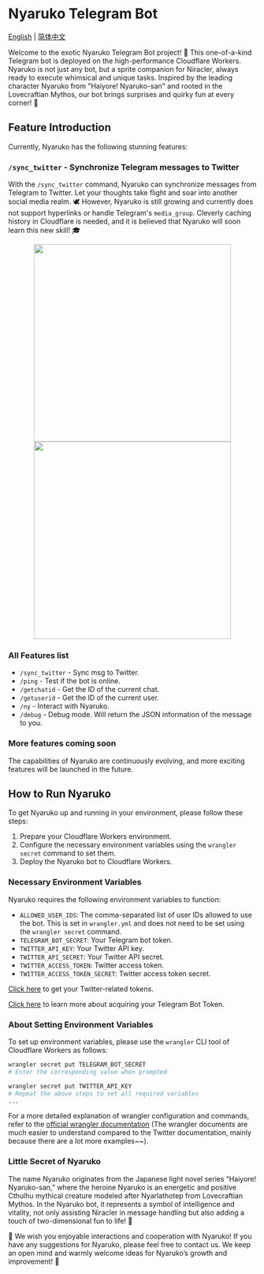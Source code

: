 # Nyaruko Telegram Bot

[English](README.md) | [简体中文](README.cn.md)

Welcome to the exotic Nyaruko Telegram Bot project! 🌟 This one-of-a-kind Telegram bot is deployed on the high-performance Cloudflare Workers. Nyaruko is not just any bot, but a sprite companion for Niracler, always ready to execute whimsical and unique tasks. Inspired by the leading character Nyaruko from "Haiyore! Nyaruko-san" and rooted in the Lovecraftian Mythos, our bot brings surprises and quirky fun at every corner! 👾

## Feature Introduction

Currently, Nyaruko has the following stunning features:

### `/sync_twitter` - Synchronize Telegram messages to Twitter

With the `/sync_twitter` command, Nyaruko can synchronize messages from Telegram to Twitter. Let your thoughts take flight and soar into another social media realm. 🕊️ However, Nyaruko is still growing and currently does not support hyperlinks or handle Telegram's `media_group`. Cleverly caching history in Cloudflare is needed, and it is believed that Nyaruko will soon learn this new skill! 🎓

<div align=center>
  <img width="400" src="doc/image2.png">
  <img width="400" src="doc/image1.png">
</div>

### All Features list

- `/sync_twitter` - Sync msg to Twitter.
- `/ping` - Test if the bot is online.
- `/getchatid` - Get the ID of the current chat.
- `/getuserid` - Get the ID of the current user.
- `/ny` - Interact with Nyaruko.
- `/debug` - Debug mode. Will return the JSON information of the message to you.

### More features coming soon

The capabilities of Nyaruko are continuously evolving, and more exciting features will be launched in the future.

## How to Run Nyaruko

To get Nyaruko up and running in your environment, please follow these steps:

1. Prepare your Cloudflare Workers environment.
2. Configure the necessary environment variables using the `wrangler secret` command to set them.
3. Deploy the Nyaruko bot to Cloudflare Workers.

### Necessary Environment Variables

Nyaruko requires the following environment variables to function:

- `ALLOWED_USER_IDS`: The comma-separated list of user IDs allowed to use the bot. This is set in `wrangler.yml` and does not need to be set using the `wrangler secret` command.
- `TELEGRAM_BOT_SECRET`: Your Telegram bot token.
- `TWITTER_API_KEY`: Your Twitter API key.
- `TWITTER_API_SECRET`: Your Twitter API secret.
- `TWITTER_ACCESS_TOKEN`: Twitter access token.
- `TWITTER_ACCESS_TOKEN_SECRET`: Twitter access token secret.

[Click here](https://developer.twitter.com/en/portal/dashboard) to get your Twitter-related tokens.

[Click here](https://core.telegram.org/bots#6-botfather) to learn more about acquiring your Telegram Bot Token.

### About Setting Environment Variables

To set up environment variables, please use the `wrangler` CLI tool of Cloudflare Workers as follows:

```bash
wrangler secret put TELEGRAM_BOT_SECRET
# Enter the corresponding value when prompted

wrangler secret put TWITTER_API_KEY
# Repeat the above steps to set all required variables
...
```

For a more detailed explanation of wrangler configuration and commands, refer to the [official wrangler documentation](https://developers.cloudflare.com/workers/wrangler/commands/) (The wrangler documents are much easier to understand compared to the Twitter documentation, mainly because there are a lot more examples~~).

### Little Secret of Nyaruko

The name Nyaruko originates from the Japanese light novel series “Haiyore! Nyaruko-san,” where the heroine Nyaruko is an energetic and positive Cthulhu mythical creature modeled after Nyarlathotep from Lovecraftian Mythos. In the Nyaruko bot, it represents a symbol of intelligence and vitality, not only assisting Niracler in message handling but also adding a touch of two-dimensional fun to life! 🌈

🎉 We wish you enjoyable interactions and cooperation with Nyaruko! If you have any suggestions for Nyaruko, please feel free to contact us. We keep an open mind and warmly welcome ideas for Nyaruko’s growth and improvement! 💌
